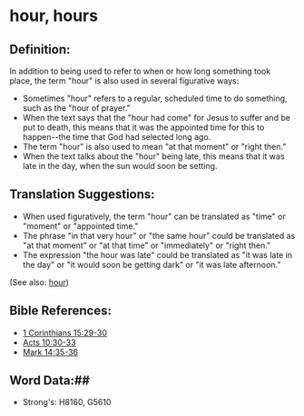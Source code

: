# hour, hours #

## Definition: ##

In addition to being used to refer to when or how long something took place, the term "hour" is also used in several figurative ways:

* Sometimes "hour" refers to a regular, scheduled time to do something, such as the "hour of prayer."
* When the text says that the "hour had come" for Jesus to suffer and be put to death, this means that it was the appointed time for this to happen--the time that God had selected long ago.
* The term "hour" is also used to mean "at that moment" or "right then."
* When the text talks about the "hour" being late, this means that it was late in the day, when the sun would soon be setting.

## Translation Suggestions: ##

* When used figuratively, the term "hour" can be translated as "time" or "moment" or "appointed time."
* The phrase "in that very hour" or "the same hour" could be translated as "at that moment" or "at that time" or "immediately" or "right then."
* The expression "the hour was late" could be translated as "it was late in the day" or "it would soon be getting dark" or "it was late afternoon."

(See also: [hour](biblicaltimehour.md))

## Bible References: ##

* [1 Corinthians 15:29-30](rc://en/tn/help/1co/15/29)
* [Acts 10:30-33](rc://en/tn/help/act/10/30)
* [Mark 14:35-36](rc://en/tn/help/mrk/14/35)

## Word Data:##

* Strong's: H8160, G5610
